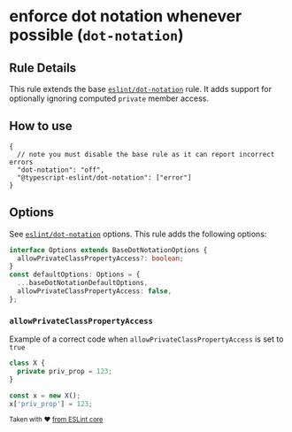 # enforce dot notation whenever possible (`dot-notation`)

## Rule Details

This rule extends the base [`eslint/dot-notation`](https://eslint.org/docs/rules/dot-notation) rule.
It adds support for optionally ignoring computed `private` member access.

## How to use

```cjson
{
  // note you must disable the base rule as it can report incorrect errors
  "dot-notation": "off",
  "@typescript-eslint/dot-notation": ["error"]
}
```

## Options

See [`eslint/dot-notation`](https://eslint.org/docs/rules/dot-notation#options) options.
This rule adds the following options:

```ts
interface Options extends BaseDotNotationOptions {
  allowPrivateClassPropertyAccess?: boolean;
}
const defaultOptions: Options = {
  ...baseDotNotationDefaultOptions,
  allowPrivateClassPropertyAccess: false,
};
```

### `allowPrivateClassPropertyAccess`

Example of a correct code when `allowPrivateClassPropertyAccess` is set to `true`

```ts
class X {
  private priv_prop = 123;
}

const x = new X();
x['priv_prop'] = 123;
```

<sup>Taken with ❤️ [from ESLint core](https://github.com/eslint/eslint/blob/master/docs/rules/dot-notation.md)</sup>
